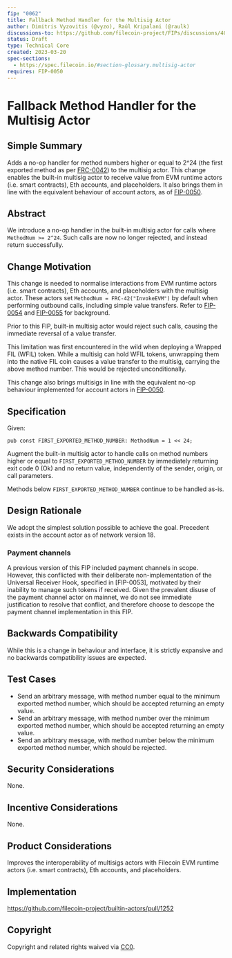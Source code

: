 ```yaml
---
fip: "0062"
title: Fallback Method Handler for the Multisig Actor
author: Dimitris Vyzovitis (@vyzo), Raúl Kripalani (@raulk)
discussions-to: https://github.com/filecoin-project/FIPs/discussions/401
status: Draft
type: Technical Core
created: 2023-03-20
spec-sections:
  - https://spec.filecoin.io/#section-glossary.multisig-actor
requires: FIP-0050
---
```


# Fallback Method Handler for the Multisig Actor

## Simple Summary

Adds a no-op handler for method numbers higher or equal to 2^24 (the first exported method as per [FRC-0042]) to the multisig actor.
This change enables the built-in multisig actor to receive value from EVM runtime actors (i.e. smart contracts), Eth accounts, and placeholders.
It also brings them in line with the equivalent behaviour of account actors, as of [FIP-0050].

## Abstract

We introduce a no-op handler in the built-in multisig actor for calls where `MethodNum >= 2^24`.
Such calls are now no longer rejected, and instead return successfully.

## Change Motivation

This change is needed to normalise interactions from EVM runtime actors (i.e. smart contracts), Eth accounts, and placeholders with the multisig actor.
These actors set `MethodNum = FRC-42("InvokeEVM")` by default when performing outbound calls, including simple value transfers.
Refer to [FIP-0054] and [FIP-0055] for background.

Prior to this FIP, built-in multisig actor would reject such calls, causing the immediate reversal of a value transfer.

This limitation was first encountered in the wild when deploying a Wrapped FIL (WFIL) token.
While a multisig can hold WFIL tokens, unwrapping them into the native FIL coin causes a value transfer to the multisig, carrying the above method number.
This would be rejected unconditionally.

This change also brings multisigs in line with the equivalent no-op behaviour implemented for account actors in [FIP-0050].

## Specification

Given:

```
pub const FIRST_EXPORTED_METHOD_NUMBER: MethodNum = 1 << 24;
```

Augment the built-in multisig actor to handle calls on method numbers higher or equal to `FIRST_EXPORTED_METHOD_NUMBER` by immediately returning exit code 0 (Ok) and no return value, independently of the sender, origin, or call parameters.

Methods below `FIRST_EXPORTED_METHOD_NUMBER` continue to be handled as-is.

## Design Rationale

We adopt the simplest solution possible to achieve the goal.
Precedent exists in the account actor as of network version 18.

### Payment channels

A previous version of this FIP included payment channels in scope.
However, this conflicted with their deliberate non-implementation of the Universal Receiver Hook, specified in [FIP-0053], motivated by their inability to manage such tokens if received.
Given the prevalent disuse of the payment channel actor on mainnet, we do not see immediate justification to resolve that conflict, and therefore choose to descope the payment channel implementation in this FIP.

## Backwards Compatibility

While this is a change in behaviour and interface, it is strictly expansive and no backwards compatibility issues are expected.

## Test Cases

- Send an arbitrary message, with method number equal to the minimum exported method number, which should be accepted returning an empty value.
- Send an arbitrary message, with method number over the minimum exported method number, which should be accepted returning an empty value.
- Send an arbitrary message, with method number below the minimum exported method number, which should be rejected.

## Security Considerations

None.

## Incentive Considerations

None.

## Product Considerations

Improves the interoperability of multisigs actors with Filecoin EVM runtime actors (i.e. smart contracts), Eth accounts, and placeholders.

## Implementation

https://github.com/filecoin-project/builtin-actors/pull/1252

## Copyright

Copyright and related rights waived via [CC0](https://creativecommons.org/publicdomain/zero/1.0/).

[FIP-0050]: https://github.com/filecoin-project/FIPs/blob/master/FIPS/fip-0050.md
[FIP-0054]: https://github.com/filecoin-project/FIPs/blob/master/FIPS/fip-0054.md
[FIP-0055]: https://github.com/filecoin-project/FIPs/blob/master/FIPS/fip-0055.md
[FRC-0042]: https://github.com/filecoin-project/FIPs/blob/master/FRCs/frc-0042.md
[FRC-0053]: https://github.com/filecoin-project/FIPs/blob/master/FRCs/frc-0053.md